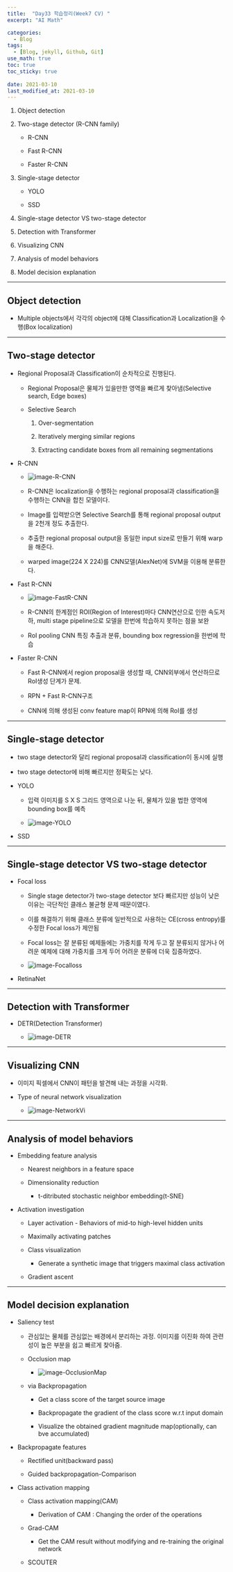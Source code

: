 ```yaml
---
title:  "Day33 학습정리(Week7 CV) "
excerpt: "AI Math"

categories:
  - Blog
tags:
  - [Blog, jekyll, Github, Git]
use_math: true
toc: true
toc_sticky: true
 
date: 2021-03-10
last_modified_at: 2021-03-10
---
```


1. Object detection

2. Two-stage detector (R-CNN family)

    * R-CNN

    * Fast R-CNN

    * Faster R-CNN

3. Single-stage detector

    * YOLO

    * SSD

4. Single-stage detector VS two-stage detector

5. Detection with Transformer

6. Visualizing CNN

7. Analysis of model behaviors

8. Model decision explanation

---

## Object detection

* Multiple objects에서 각각의 object에 대해 Classification과 Localization을 수행(Box localization)

---

## Two-stage detector 

* Regional Proposal과 Classification이 순차적으로 진행된다. 

    * Regional Proposal은 물체가 있을만한 영역을 빠르게 찾아냄(Selective search, Edge boxes)

    * Selective Search 

        1. Over-segmentation

        2. Iteratively merging similar regions

        3. Extracting candidate boxes from all remaining segmentations

* R-CNN

    * ![image-R-CNN](../../assets/img/boostcamp/R-CNN.png)

    * R-CNN은 localization을 수행하는 regional proposal과 classification을 수행하는 CNN을 합친 모델이다.

    * Image를 입력받으면 Selective Search를 통해 regional proposal output을 2천개 정도 추출한다.

    * 추출한 regional proposal output을 동일한 input size로 만들기 위해 warp을 해준다. 

    * warped image(224 X 224)를 CNN모델(AlexNet)에 SVM을 이용해 분류한다.

* Fast R-CNN

    * ![image-FastR-CNN](../../assets/img/boostcamp/Fast-R-CNN.png)

    * R-CNN의 한계점인 ROI(Region of Interest)마다 CNN연산으로 인한 속도저하, multi stage pipeline으로 모델을 한번에 학습하지 못하는 점을 보완

    * RoI pooling CNN 특징 추출과 분류, bounding box regression을 한번에 학습

* Faster R-CNN

    * Fast R-CNN에서 region proposal을 생성할 때, CNN외부에서 연산하므로 RoI생성 단계가 문제. 

    * RPN + Fast R-CNN구조 

    * CNN에 의해 생성된 conv feature map이 RPN에 의해 RoI를 생성

---

## Single-stage detector

* two stage detector와 달리 regional proposal과 classification이 동시에 실행

* two stage detector에 비해 빠르지만 정확도는 낮다.

* YOLO

    * 입력 이미지를 S X S 그리드 영역으로 나눈 뒤, 물체가 있을 법한 영역에 bounding box를 예측 

    * ![image-YOLO](../../assets/img/boostcamp/YOLO.png)

* SSD

---

## Single-stage detector VS two-stage detector

* Focal loss

    * Single stage detector가 two-stage detector 보다 빠르지만 성능이 낮은 이유는 극단적인 클래스 불균형 문제 때문이였다.

    * 이를 해결하기 위해 클래스 분류에 일반적으로 사용하는 CE(cross entropy)를 수정한 Focal loss가 제안됨

    * Focal loss는 잘 분류된 예제들에는 가중치를 작게 두고 잘 분류되지 않거나 어려운 예제에 대해 가중치를 크게 두어 어려운 분류에 더욱 집중하였다.

    * ![image-Focalloss](../../assets/img/boostcamp/Focalloss.png)

* RetinaNet

---

## Detection with Transformer

* DETR(Detection Transformer)

    * ![image-DETR](../../assets/img/boostcamp/DETR.png)

---

## Visualizing CNN

* 이미지 픽셀에서 CNN이 패턴을 발견해 내는 과정을 시각화.

* Type of neural network visualization

    * ![image-NetworkVi](../../assets/img/boostcamp/NetworkVi.png)

---

## Analysis of model behaviors

* Embedding feature analysis

    * Nearest neighbors in a feature space

    * Dimensionality reduction

        * t-ditributed stochastic neighbor embedding(t-SNE)

* Activation investigation

    * Layer activation - Behaviors of mid-to high-level hidden units

    * Maximally activating patches

    * Class visualization
        
        * Generate a synthetic image that triggers maximal class activation

    * Gradient ascent 

---

## Model decision explanation

* Saliency test

    * 관심있는 물체를 관심없는 배경에서 분리하는 과정. 이미지를 이진화 하여 관련성이 높은 부분을 쉽고 빠르게 찾아줌.

    * Occlusion map

        * ![image-OcclusionMap](../../assets/img/boostcamp/OcclusionMap.png)

    * via Backpropagation

        * Get a class score of the target source image

        * Backpropagate the gradient of the class score w.r.t input domain

        * Visualize the obtained gradient magnitude map(optionally, can bve accumulated)


* Backpropagate features

    * Rectified unit(backward pass)

    * Guided backpropagation-Comparison

* Class activation mapping

    * Class activation mapping(CAM)

        * Derivation of CAM : Changing the order of the operations

    * Grad-CAM

        * Get the CAM result without modifying and re-training the original network

    * SCOUTER
